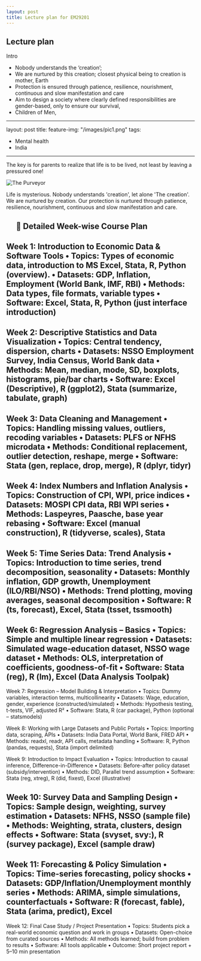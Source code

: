 ```yaml
---
layout: post
title: Lecture plan for EM29201
---
```


## Lecture plan

Intro
-	Nobody understands the ‘creation’; 
-	We are nurtured by this creation; closest physical being to creation is mother, Earth
-	Protection is ensured through patience, resilience, nourishment, continuous and slow manifestation and care
-	Aim to design a society where clearly defined responsibilities are gender-based, only to ensure our survival,
-	Children of Men, 


---
layout: post
title:
feature-img: "/images/pic1.png"
tags:
  - Mental health
  - India
---

The key is for parents to realize that life is to be lived, not least by leaving a pressured one! 

![The Purveyor]("/images/pic1.png")

Life is mysterious. Nobody understands 'creation', let alone 'The creation'. We are nurtured by creation. Our protection is nurtured through patience, resilience, nourishment, continuous and slow manifestation and care.

 
📘
Detailed Week-wise Course Plan
----------------------------- 
Week 1: Introduction to Economic Data & Software Tools
•	Topics: Types of economic data, introduction to MS Excel, Stata, R, Python (overview).
•	Datasets: GDP, Inflation, Employment (World Bank, IMF, RBI)
•	Methods: Data types, file formats, variable types
•	Software: Excel, Stata, R, Python (just interface introduction)
----------------------------- 
Week 2: Descriptive Statistics and Data Visualization
•	Topics: Central tendency, dispersion, charts
•	Datasets: NSSO Employment Survey, India Census, World Bank data
•	Methods: Mean, median, mode, SD, boxplots, histograms, pie/bar charts
•	Software: Excel (Descriptive), R (ggplot2), Stata (summarize, tabulate, graph)
----------------------------- 
Week 3: Data Cleaning and Management
•	Topics: Handling missing values, outliers, recoding variables
•	Datasets: PLFS or NFHS microdata
•	Methods: Conditional replacement, outlier detection, reshape, merge
•	Software: Stata (gen, replace, drop, merge), R (dplyr, tidyr)
----------------------------- 
Week 4: Index Numbers and Inflation Analysis
•	Topics: Construction of CPI, WPI, price indices
•	Datasets: MOSPI CPI data, RBI WPI series
•	Methods: Laspeyres, Paasche, base year rebasing
•	Software: Excel (manual construction), R (tidyverse, scales), Stata
----------------------------- 
Week 5: Time Series Data: Trend Analysis
•	Topics: Introduction to time series, trend decomposition, seasonality
•	Datasets: Monthly inflation, GDP growth, Unemployment (ILO/RBI/NSO)
•	Methods: Trend plotting, moving averages, seasonal decomposition
•	Software: R (ts, forecast), Excel, Stata (tsset, tssmooth)
----------------------------- 
Week 6: Regression Analysis – Basics
•	Topics: Simple and multiple linear regression
•	Datasets: Simulated wage-education dataset, NSSO wage dataset
•	Methods: OLS, interpretation of coefficients, goodness-of-fit
•	Software: Stata (reg), R (lm), Excel (Data Analysis Toolpak)
----------------------------- 
Week 7: Regression – Model Building & Interpretation
•	Topics: Dummy variables, interaction terms, multicollinearity
•	Datasets: Wage, education, gender, experience (constructed/simulated)
•	Methods: Hypothesis testing, t-tests, VIF, adjusted R²
•	Software: Stata, R (car package), Python (optional – statsmodels)
 
Week 8: Working with Large Datasets and Public Portals
•	Topics: Importing data, scraping, APIs
•	Datasets: India Data Portal, World Bank, FRED API
•	Methods: readxl, readr, API calls, metadata handling
•	Software: R, Python (pandas, requests), Stata (import delimited)
 
Week 9: Introduction to Impact Evaluation
•	Topics: Introduction to causal inference, Difference-in-Difference
•	Datasets: Before-after policy dataset (subsidy/intervention)
•	Methods: DID, Parallel trend assumption
•	Software: Stata (reg, xtreg), R (did, fixest), Excel (illustrative)
 
Week 10: Survey Data and Sampling Design
•	Topics: Sample design, weighting, survey estimation
•	Datasets: NFHS, NSSO (sample file)
•	Methods: Weighting, strata, clusters, design effects
•	Software: Stata (svyset, svy:), R (survey package), Excel (sample draw)
----------------------------- 
Week 11: Forecasting & Policy Simulation
•	Topics: Time-series forecasting, policy shocks
•	Datasets: GDP/Inflation/Unemployment monthly series
•	Methods: ARIMA, simple simulations, counterfactuals
•	Software: R (forecast, fable), Stata (arima, predict), Excel
----------------------------- 
Week 12: Final Case Study / Project Presentation
•	Topics: Students pick a real-world economic question and work in groups
•	Datasets: Open-choice from curated sources
•	Methods: All methods learned; build from problem to results
•	Software: All tools applicable
•	Outcome: Short project report + 5–10 min presentation

